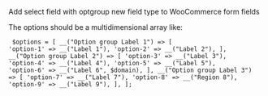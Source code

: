 Add select field with optgroup new field type to WooCommerce form fields

The options should be a multidimensional array like:

<code><pre>
$options = [
    __("Option group Label 1") => [
        'option-1' 	=> __("Label 1"),
		    'option-2' 	=> __("Label 2"),
    ],
    __("Option group Label 2") => [
        'option-3' 	=> __("Label 3"),
        'option-4' 	=> __("Label 4"),
        'option-5' 	=> __("Label 5"),
        'option-6' 	=> __("Label 6", $domain),
    ],
    __("Option group Label 3")  => [
        'option-7' 	=> __("Label 7"),
        'option-8' 	=> __("Region 8"),
        'option-9' 	=> __("Label 9"),
    ],
];
</pre></code>
